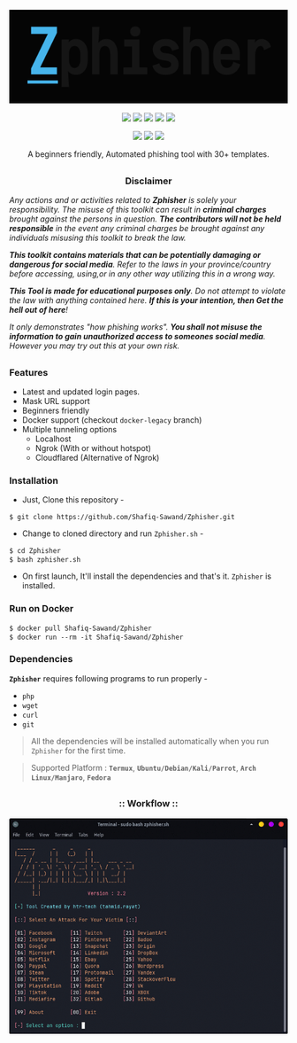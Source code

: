 <!-- Zphisher -->

<p align="center">
  <img src=".imgs/logo.png">
</p>

<p align="center">
  <img src="https://img.shields.io/badge/Version-2.2-green?style=for-the-badge">
  <img src="https://img.shields.io/github/license/Shafiq-Sawand/Zphisher?style=for-the-badge">
  <img src="https://img.shields.io/github/stars/Shafiq-Sawand/Zphisher?style=for-the-badge">
  <img src="https://img.shields.io/github/issues/Shafiq-Sawand/Zphisher?color=red&style=for-the-badge">
  <img src="https://img.shields.io/github/forks/Shafiq-Sawand/Zphisher?color=teal&style=for-the-badge">
</p>

<p align="center">
  <img src="https://img.shields.io/badge/Author-SHAFIQ--SAWAND-cyan?style=flat-square">
  <img src="https://img.shields.io/badge/Open%20Source-Yes-cyan?style=flat-square">
  <img src="https://img.shields.io/badge/Written%20In-Bash-cyan?style=flat-square">
</p>

<p align="center">A beginners friendly, Automated phishing tool with 30+ templates.</p>

##

<h3><p align="center">Disclaimer</p></h3>

<i>Any actions and or activities related to <b>Zphisher</b> is solely your responsibility. The misuse of this toolkit can result in <b>criminal charges</b> brought against the persons in question. <b>The contributors will not be held responsible</b> in the event any criminal charges be brought against any individuals misusing this toolkit to break the law.

<b>This toolkit contains materials that can be potentially damaging or dangerous for social media</b>. Refer to the laws in your province/country before accessing, using,or in any other way utilizing this in a wrong way.

<b>This Tool is made for educational purposes only</b>. Do not attempt to violate the law with anything contained here. <b>If this is your intention, then Get the hell out of here</b>!

It only demonstrates "how phishing works". <b>You shall not misuse the information to gain unauthorized access to someones social media</b>. However you may try out this at your own risk.</i>

##

### Features

- Latest and updated login pages.
- Mask URL support 
- Beginners friendly
- Docker support (checkout `docker-legacy` branch)
- Multiple tunneling options
  - Localhost
  - Ngrok (With or without hotspot)
  - Cloudflared (Alternative of Ngrok)


### Installation

- Just, Clone this repository -
```
$ git clone https://github.com/Shafiq-Sawand/Zphisher.git
```

- Change to cloned directory and run `Zphisher.sh` -
```
$ cd Zphisher
$ bash zphisher.sh
```

- On first launch, It'll install the dependencies and that's it. `Zphisher` is installed.

### Run on Docker
```
$ docker pull Shafiq-Sawand/Zphisher
$ docker run --rm -it Shafiq-Sawand/Zphisher
```

### Dependencies

**`Zphisher`** requires following programs to run properly - 
- `php`
- `wget`
- `curl`
- `git`

> All the dependencies will be installed automatically when you run `Zphisher` for the first time.

> Supported Platform : **`Termux`**, **`Ubuntu/Debian/Kali/Parrot`**, **`Arch Linux/Manjaro`**, **`Fedora`**

##

<h3 align="center">
:: Workflow ::
</h3>
<p align="center">
<img src=".imgs/wf.gif"/>
</p>

